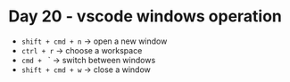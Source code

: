 <!--
 * @Author: Ada J
 * @Date: 2022-06-24 22:10:17
 * @LastEditTime: 2022-06-24 22:22:21
 * @Description: 
-->
# Day 20 - vscode windows operation

* `shift + cmd + n` -> open a new window
* `ctrl + r` -> choose a workspace 
* `cmd + ` ` -> switch between windows
* `shift + cmd + w` -> close a window
